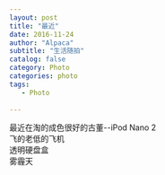 ```yaml
---
layout: post
title: "最近"
date: 2016-11-24
author: "Alpaca"
subtitle: "生活随拍"
catalog: false
category: Photo
categories: photo
tags:
   - Photo
   
---
```


最近在淘的成色很好的古董--iPod Nano 2
<img class="lazy" data-original="http://7xqmgj.com1.z0.glb.clouddn.com/2016-11-24-IMG_3736.JPG" width="1000" heigh="675">
<img class="lazy" data-original="http://7xqmgj.com1.z0.glb.clouddn.com/2016-11-24-20161123-IMG_3732.jpg" width="1000" heigh="675">
<img class="lazy" data-original="http://7xqmgj.com1.z0.glb.clouddn.com/2016-11-24-20161123-IMG_3731.jpg" width="1000" heigh="675">
飞的老低的飞机
<img class="lazy" data-original="http://7xqmgj.com1.z0.glb.clouddn.com/2016-11-24-IMG_3726.JPG" width="1000" heigh="675">
透明硬盘盒
<img class="lazy" data-original="http://7xqmgj.com1.z0.glb.clouddn.com/2016-11-24-IMG_3668.JPG" width="1000" heigh="675">
雾霾天  
<img class="lazy" data-original="http://7xqmgj.com1.z0.glb.clouddn.com/2016-11-24-IMG_3681.JPG" width="1000" heigh="675">

